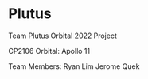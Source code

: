 # Plutus
Team Plutus Orbital 2022 Project

CP2106 Orbital: Apollo 11

Team Members: 
Ryan Lim
Jerome Quek
